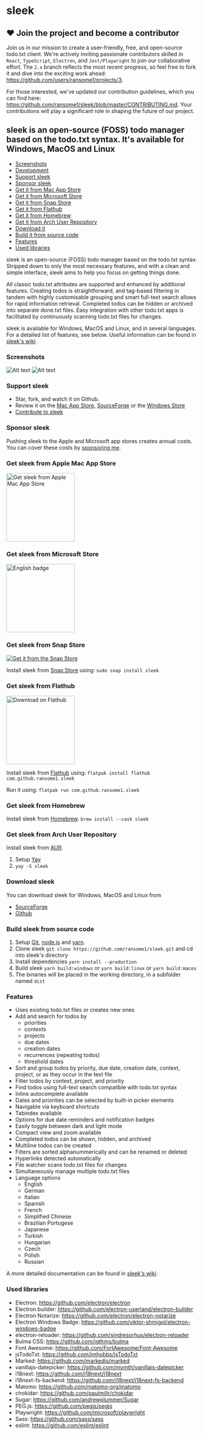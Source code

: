 # sleek

## ❤️ Join the project and become a contributor
Join us in our mission to create a user-friendly, free, and open-source todo.txt client. We're actively inviting passionate contributors skilled in `React`, `TypeScript`, `Electron`, and `Jest/Playwright` to join our collaborative effort. The `2.x` branch reflects the most recent progress, so feel free to fork it and dive into the exciting work ahead: https://github.com/users/ransome1/projects/3.

For those interested, we've updated our contribution guidelines, which you can find here: https://github.com/ransome1/sleek/blob/master/CONTRIBUTING.md. Your contributions will play a significant role in shaping the future of our project.

## sleek is an open-source (FOSS) todo manager based on the todo.txt syntax. It's available for Windows, MacOS and Linux
+ [Screenshots](#screenshots)
+ [Development](#development)
+ [Support sleek](#support-sleek)
+ [Sponsor sleek](#sponsor-sleek)
+ [Get it from Mac App Store](#get-sleek-from-apple-mac-app-store)
+ [Get it from Microsoft Store](#get-sleek-from-microsoft-store)
+ [Get it from Snap Store](#get-sleek-from-snap-store)
+ [Get it from Flathub](#get-sleek-from-flathub)
+ [Get it from Homebrew](#get-sleek-from-homebrew)
+ [Get it from Arch User Repository](#get-sleek-from-arch-user-repository)
+ [Download it](#download-sleek)
+ [Build it from source code](#build-sleek-from-source-code)
+ [Features](#features)
+ [Used libraries](#used-libraries)

sleek is an open-source (FOSS) todo manager based on the todo.txt syntax. Stripped down to only the most necessary features, and with a clean and simple interface, sleek aims to help you focus on getting things done.

All classic todo.txt attributes are supported and enhanced by additional features. Creating todos is straightforward, and tag-based filtering in tandem with highly customisable grouping and smart full-text search allows for rapid information retrieval. Completed todos can be hidden or archived into separate done.txt files. Easy integration with other todo.txt apps is facilitated by continuously scanning todo.txt files for changes.

sleek is available for Windows, MacOS and Linux, and in several languages. For a detailed list of features, see below. Useful information can be found in <a href="https://github.com/ransome1/sleek/wiki">sleek's wiki</a>.

### Screenshots
![Alt text](assets/screenshots/mac/main.png?raw=true "Screenshot of sleek's todo list view")
![Alt text](assets/screenshots/mac/drawer.png?raw=true "Screenshot of sleek's auto complete function and multi line todo feature")

### Support sleek
* Star, fork, and watch it on Github.
* Review it on the <a href="https://apps.apple.com/us/app/sleek-todo-manager/id1614704209" target="blank">Mac App Store</a>, <a href="https://sourceforge.net/projects/sleek/reviews" target="blank">SourceForge</a> or the <a href="https://www.microsoft.com/store/apps/9NWM2WXF60KR" target="blank">Windows Store</a>
* <a href="https://github.com/ransome1/sleek/blob/master/CONTRIBUTING.md">Contribute to sleek</a>

### Sponsor sleek
Pushing sleek to the Apple and Microsoft app stores creates annual costs. You can cover these costs by <a href="https://github.com/sponsors/ransome1">sponsoring me</a>.

### Get sleek from Apple Mac App Store
<a href="https://apps.apple.com/us/app/sleek-todo-manager/id1614704209" target="blank"><img src='assets/store_badges/Download_on_the_Mac_App_Store.png' alt='Get sleek from Apple Mac App Store' width='180'/></a>

### Get sleek from Microsoft Store
<a href="//www.microsoft.com/store/apps/9NWM2WXF60KR?cid=storebadge&ocid=badge" target="blank"><img src='https://developer.microsoft.com/store/badges/images/English_get-it-from-MS.png' alt='English badge' width='180'/></a>

### Get sleek from Snap Store
[![Get it from the Snap Store](https://snapcraft.io/static/images/badges/en/snap-store-black.svg)](https://snapcraft.io/sleek)

Install sleek from <a href="https://snapcraft.io/sleek" target="blank">Snap Store</a> using: `sudo snap install sleek`

### Get sleek from Flathub
<a href="https://flathub.org/apps/details/com.github.ransome1.sleek" target="blank"><img width='180' alt="Download on Flathub" src="https://flathub.org/assets/badges/flathub-badge-en.png"/></a>

Install sleek from <a href="https://flathub.org/apps/details/com.github.ransome1.sleek" target="blank">Flathub</a> using: `flatpak install flathub com.github.ransome1.sleek`

Run it using: `flatpak run com.github.ransome1.sleek`

### Get sleek from Homebrew
Install sleek from <a href="https://formulae.brew.sh/cask/sleek" target="blank">Homebrew</a>.
`brew install --cask sleek`

### Get sleek from Arch User Repository
Install sleek from <a href="https://aur.archlinux.org/packages/sleek/" target="blank">AUR</a>.
1. Setup <a href="https://github.com/Jguer/yay#installation" target="blank">Yay</a>
2. `yay -S sleek`

### Download sleek
You can download sleek for Windows, MacOS and Linux from
- <a href="https://sourceforge.net/p/sleek/" target="blank">SourceForge</a>
- <a href="https://github.com/ransome1/sleek/releases/latest">Github</a>

### Build sleek from source code
1. Setup <a href="https://docs.github.com/en/github/getting-started-with-github/set-up-git" target="blank">Git</a>, <a href="https://nodejs.org/" target="blank">node.js</a> and <a href="https://yarnpkg.com/getting-started" target="blank">yarn</a>.
2. Clone sleek `git clone https://github.com/ransome1/sleek.git` and cd into sleek's directory
3. Install dependencies `yarn install --production`
4. Build sleek `yarn build:windows` or `yarn build:linux` or `yarn build:macos`
5. The binaries will be placed in the working directory, in a subfolder named `dist`

### Features
* Uses existing todo.txt files or creates new ones
* Add and search for todos by
  - priorities
  - contexts
  - projects
  - due dates
  - creation dates
  - recurrences (repeating todos)
  - threshold dates
* Sort and group todos by priority, due date, creation date, context, project, or as they occur in the text file
* Filter todos by context, project, and priority
* Find todos using full-text search compatible with todo.txt syntax
* Inline autocomplete available
* Dates and priorities can be selected by built-in picker elements 
* Navigable via keyboard shortcuts
* Tabindex available
* Options for due date reminders and notification badges
* Easily toggle between dark and light mode
* Compact view and zoom available
* Completed todos can be shown, hidden, and archived
* Multiline todos can be created
* Filters are sorted alphanummerically and can be renamed or deleted
* Hyperlinks detected automatically
* File watcher scans todo.txt files for changes
* Simultaneously manage multiple todo.txt files
* Language options
  - English
  - German
  - Italian
  - Spanish
  - French
  - Simplified Chinese
  - Brazilian Portugese
  - Japanese
  - Turkish
  - Hungarian
  - Czech
  - Polish
  - Russian

A more detailed documentation can be found in <a href="https://github.com/ransome1/sleek/wiki/">sleek's wiki</a>.

### Used libraries
- Electron: https://github.com/electron/electron
- Electron builder: https://github.com/electron-userland/electron-builder
- Electron Notarize: https://github.com/electron/electron-notarize
- Electron Windows Badge: https://github.com/viktor-shmigol/electron-windows-badge
- electron-reloader: https://github.com/sindresorhus/electron-reloader
- Bulma CSS: https://github.com/jgthms/bulma
- Font Awesome: https://github.com/FortAwesome/Font-Awesome
- jsTodoTxt: https://github.com/jmhobbs/jsTodoTxt
- Marked: https://github.com/markedjs/marked
- vanillajs-datepicker: https://github.com/mymth/vanillajs-datepicker
- i18next: https://github.com/i18next/i18next
- i18next-fs-backend: https://github.com/i18next/i18next-fs-backend
- Matomo: https://github.com/matomo-org/matomo
- chokidar: https://github.com/paulmillr/chokidar
- Sugar: https://github.com/andrewplummer/Sugar
- PEG.js: https://github.com/pegjs/pegjs
- Playwright: https://github.com/microsoft/playwright 
- Sass: https://github.com/sass/sass
- eslint: https://github.com/eslint/eslint
